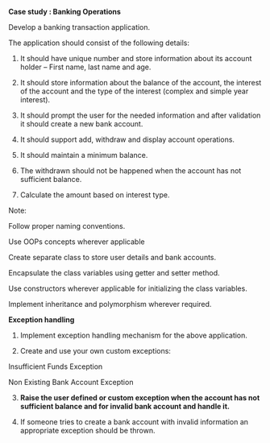 
**Case study : Banking Operations**

Develop a banking transaction application.

The application should consist of the following details:

1. It should have unique number and store information about its account holder – First name, last name and age.

2. It should store information about the balance of the account, the interest of the account and the type of the interest (complex and simple year interest).

3. It should prompt the user for the needed information and after validation it should create a new bank account.

4. It should support add, withdraw and display account operations.

5. It should maintain a minimum balance.

6. The withdrawn should not be happened when the account has not sufficient balance.

7. Calculate the amount based on interest type.

Note:

Follow proper naming conventions.

Use OOPs concepts wherever applicable

Create separate class to store user details and bank accounts.

Encapsulate the class variables using getter and setter method.

Use constructors wherever applicable for initializing the class variables.

Implement inheritance and polymorphism wherever required.

**Exception handling**

1. Implement exception handling mechanism for the above application.

2. Create and use your own custom exceptions:

Insufficient Funds Exception

Non Existing Bank Account Exception

3. **Raise the user defined or custom exception when the account has not sufficient balance and for invalid bank account and handle it.**

4. If someone tries to create a bank account with invalid information an appropriate exception should be thrown.
